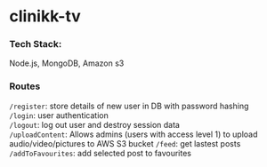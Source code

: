 # clinikk-tv

### Tech Stack: 
Node.js, MongoDB, Amazon s3

### Routes

```/register```: store details of new user in DB with password hashing \
```/login```: user authentication \
```/logout```: log out user and destroy session data \
```/uploadContent```: Allows admins (users with access level 1) to upload audio/video/pictures 
to AWS S3 bucket
```/feed```: get lastest posts\
```/addToFavourites```: add selected post to favourites 
